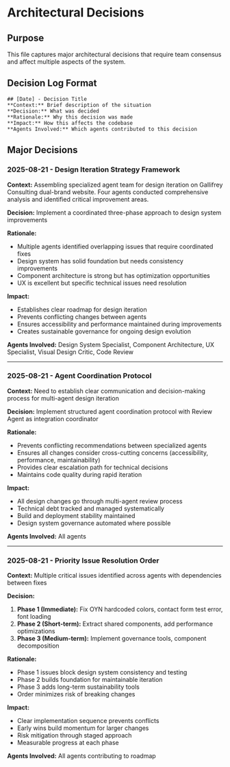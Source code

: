 # Architectural Decisions

## Purpose
This file captures major architectural decisions that require team consensus and affect multiple aspects of the system.

## Decision Log Format
```
## [Date] - Decision Title
**Context:** Brief description of the situation
**Decision:** What was decided
**Rationale:** Why this decision was made
**Impact:** How this affects the codebase
**Agents Involved:** Which agents contributed to this decision
```

## Major Decisions

### 2025-08-21 - Design Iteration Strategy Framework

**Context:** Assembling specialized agent team for design iteration on Gallifrey Consulting dual-brand website. Four agents conducted comprehensive analysis and identified critical improvement areas.

**Decision:** Implement a coordinated three-phase approach to design system improvements

**Rationale:** 
- Multiple agents identified overlapping issues that require coordinated fixes
- Design system has solid foundation but needs consistency improvements
- Component architecture is strong but has optimization opportunities
- UX is excellent but specific technical issues need resolution

**Impact:** 
- Establishes clear roadmap for design iteration
- Prevents conflicting changes between agents
- Ensures accessibility and performance maintained during improvements
- Creates sustainable governance for ongoing design evolution

**Agents Involved:** Design System Specialist, Component Architecture, UX Specialist, Visual Design Critic, Code Review

---

### 2025-08-21 - Agent Coordination Protocol

**Context:** Need to establish clear communication and decision-making process for multi-agent design iteration

**Decision:** Implement structured agent coordination protocol with Review Agent as integration coordinator

**Rationale:**
- Prevents conflicting recommendations between specialized agents
- Ensures all changes consider cross-cutting concerns (accessibility, performance, maintainability)
- Provides clear escalation path for technical decisions
- Maintains code quality during rapid iteration

**Impact:**
- All design changes go through multi-agent review process
- Technical debt tracked and managed systematically
- Build and deployment stability maintained
- Design system governance automated where possible

**Agents Involved:** All agents

---

### 2025-08-21 - Priority Issue Resolution Order

**Context:** Multiple critical issues identified across agents with dependencies between fixes

**Decision:** 
1. **Phase 1 (Immediate):** Fix OYN hardcoded colors, contact form test error, font loading
2. **Phase 2 (Short-term):** Extract shared components, add performance optimizations
3. **Phase 3 (Medium-term):** Implement governance tools, component decomposition

**Rationale:**
- Phase 1 issues block design system consistency and testing
- Phase 2 builds foundation for maintainable iteration
- Phase 3 adds long-term sustainability tools
- Order minimizes risk of breaking changes

**Impact:**
- Clear implementation sequence prevents conflicts
- Early wins build momentum for larger changes
- Risk mitigation through staged approach
- Measurable progress at each phase

**Agents Involved:** All agents contributing to roadmap